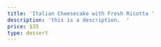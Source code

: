 ```yaml
---
title: 'Italian Cheesecake with Fresh Ricotta '
description: 'this is a description.  '
price: $35
type: dessert
---
```



